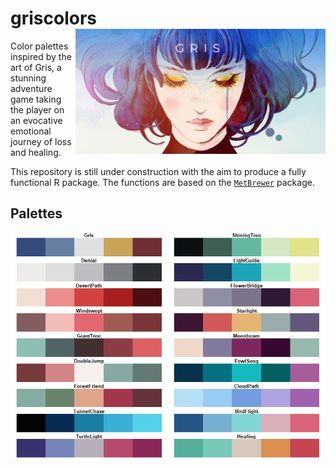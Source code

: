 # griscolors <img align="right" src="https://github.com/scpederzani/GRIScolors/blob/main/Gris_logo_wide.jpg" width=400>

Color palettes inspired by the art of Gris, a stunning adventure game taking the player on an evocative emotional journey of loss and healing. 

This repository is still under construction with the aim to produce a fully functional R package. The functions are based on the [`MetBrewer`](https://github.com/BlakeRMills/MetBrewer) package. 

## Palettes

![Gris palettes](https://github.com/scpederzani/GRIScolors/blob/main/display_all.png)
